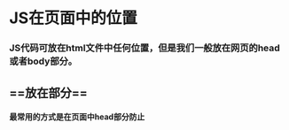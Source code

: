 # JS在页面中的位置
### JS代码可放在html文件中任何位置，但是我们一般放在网页的head或者body部分。
## ==放在<head>部分==
#### 最常用的方式是在页面中head部分防止<script>元素，浏览器解析head部分就会执行这个代码，然后才解析页面的其余部分。
## ==放在body部分==
#### JS代码在网页读取到该语句的时候就会执行。
## - [注意] ：JS作为一种脚本语言可以放在html页面中的任何位置，但是浏览器解释html时是按先后顺序的，所以前面的script就被先执行。比如进行页面显示初始化的JS必须放在head里面，因为初始化都要求提前进行（比如页面body设置CSS等);而如果是通过事件调用执行的function那么对位置没什么要求的。


# 函数
### 基本语法：

```
   function 函数名()
   {
        函数代码;
    }
```
#### 说明：
1. function定义函数的关键字。
2. “函数名”是你为函数取的名字。
3. “函数代码”替换为完成特定功能的代码。


# 输出内容（document.write）
1. 输出内容用“”括起，直接输出“”号内的内容。
2. 通过变量，输出内容。
3. 输出多项内容，内容之间用+号连接。
4. 输出HTML标签，并起作用，标签使用“”括起来。


# 确认(confirm消息对话框）
### confirm消息对话框常用于允许用户做选择的动作。
#### 语法：confirm(str); // str:在消息对话框中要显示的文本  返回值：Boolean值。当点击确定时，返回ture；当点击取消时，返回false。


# 提问（prompt消息对话框）
### 弹出消息对话框，通常用于询问一些需要与用户交互的信息。
#### 语法：prompt(str1,str2); //str1:要显示在消息对话框中的文本，不可修改;  str2：文本框中的内容，可以修改;    返回值：点击确定按钮，文本框中的内容作为函数的返回值；点击取消按钮，将返回null。

# 打开新窗口（window.open）
### open()方法可以查找一个已经存在或者新建的浏览器窗口。
#### 语法：window.open([URL],[窗口名称],[参数字符串])
### 窗口名称
1. "_top"：框架网页中在上部窗口中显示目标网页
2. "_blank"：在新窗口显示目标网页
3. "_self"：在当前网页中的上部窗口中显示目标网页

### 参数
参数 | 值 | 说明
---|--- | --- | ---
top | Number | 窗口顶部离开屏幕顶部的像素数
left | Number | 窗口左端离开屏幕左端的像素数
width | Number | 窗口的宽度
height | Number | 窗口的高度
menubar | yes,no | 窗口有没有菜单
toolbar | yes,no | 窗口有没有工具条
scrollbars | yes,no | 窗口有没有滚动条
status | yes,no | 窗口有没有状态栏

# 关闭窗口（window.close）
#### 用法：window.close();或<窗口对象>.close();

# 认识DOM
### （Document Object Model文档对象模型） DOM将HTML文档呈现为带有元素、属性和文本的树结构（节点树）
#### HTML文档可以说是由节点构成的集合，==三种常见的DOM节点==：
1. 元素节点：<html>,<head>,<body>,<p>等都是元素节点，即标签;
2. 文本节点：向用户展示的内容，如<li></li>中的JavaScript、DOM、CSS等文本。
3. 属性节点：元素属性，标签的属性（如<a>标签的href属性）

### 通过document.getElementById()方法获取元素（==注：获取的元素是一个对象，如果想对元素进行操作，要通过它的属性或方法==）

# innerHTML属性
### (用于获取或替换HTML元素的内容)
### 语法：Object.innerHTML(==注：Object是获取的元素对象，如通过document.getElementById()获取的元素==)

# 改变HTML样式
### 语法：Object.style.property=new style;

### 基本属性表（部分）

属性| 描述
---|---
backgroundColor | 设置元素背景色
height| 设置元素高度
width | 设置元素宽度
color | 设置元素颜色
font | 在一行设置所有的字体属性
font-family | 设置元素字体系列
font-size | 设置元素大小

# 显示和隐藏(display属性)
### 语法：Object.style.display = value;
### (value=none(隐藏)/block(显示))

# 控制类名(className属性)
##### className属性设置或返回元素的class属性
### 语法：object.className=classname;
### 作用：
1. 获取元素的class属性
2. 为网页内的某个元素指定一个css样式来更改元素外观